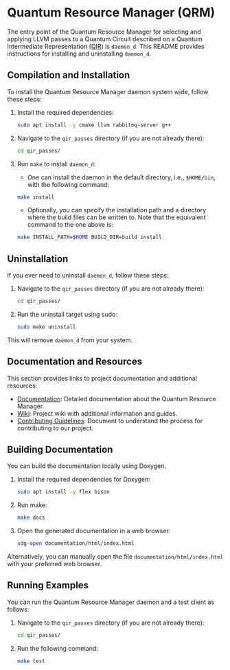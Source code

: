 # Quantum Resource Manager (QRM)

The entry point of the Quantum Resource Manager for selecting and applying LLVM passes to a Quantum Circuit described on a Quantum Intermediate Representation ([QIR](https://www.qir-alliance.org/projects/)) is `daemon_d`. This README provides instructions for installing and uninstalling `daemon_d`.

## Compilation and Installation

To install the Quantum Resource Manager daemon system wide, follow these steps:

1. Install the required dependencies:
   ```bash
   sudo apt install -y cmake llvm rabbitmq-server g++
   ```

2. Navigate to the `qir_passes` directory (if you are not already there):
   ```bash
   cd qir_passes/
   ```

3. Run `make` to install `daemon_d`:
   - One can install the daemon in the default directory, i.e., `$HOME/bin`, with the following command:
   ```bash
   make install
   ```

   - Optionally, you can specify the installation path and a directory where the build files can be written to. Note that the equivalent command to the one above is:
   ```bash
   make INSTALL_PATH=$HOME BUILD_DIR=build install
   ```

## Uninstallation

If you ever need to uninstall `daemon_d`, follow these steps:

1. Navigate to the `qir_passes` directory (if you are not already there):
   ```bash
   cd qir_passes/
   ```

2. Run the uninstall target using sudo:
   ```bash
   sudo make uninstall
   ```

This will remove `daemon_d` from your system.

## Documentation and Resources

This section provides links to project documentation and additional resources:

- [Documentation](https://lrz-qct-qis.gitlabpages.devweb.mwn.de/quantum_intermediate_representation/qir_passes/files.html): Detailed documentation about the Quantum Resource Manager.
- [Wiki](https://gitlab-int.srv.lrz.de/lrz-qct-qis/quantum_intermediate_representation/qir_passes/-/wikis/home): Project wiki with additional information and guides.
- [Contributing Guidelines](CONTRIBUTING.md): Document to understand the process for contributing to our project.
<!--
- Flowchart of the QIR Pass Runner daemon: 
![Alt](flowcharts/flow.png)
-->

## Building Documentation

You can build the documentation locally using Doxygen. 

1. Install the required dependencies for Doxygen:
   ```bash
   sudo apt install -y flex bison
   ```

2. Run make:
   ```bash
   make docs
   ```

3. Open the generated documentation in a web browser:
   ```bash
   xdg-open documentation/html/index.html
   ```

Alternatively, you can manually open the file `documentation/html/index.html` with your preferred web browser.

## Running Examples

You can run the Quantum Resource Manager daemon and a test client as follows:

1. Navigate to the `qir_passes` directory (if you are not already there):
   ```bash
   cd qir_passes/
   ```

2. Run the following command:
   ```bash
   make test
   ```

